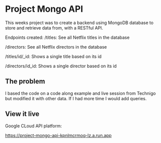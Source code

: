 # Project Mongo API

This weeks project was to create a backend using MongoDB database to store and retrieve data from, with a RESTful API.

Endpoints created:
/titles: See all Netflix titles in the database

/directors: See all Netflix directors in the database 

/titles/id/_id: Shows a single title based on its id

/directors/id_id: Shows a single director based on its id

## The problem
I based the code on a code along example and live session from Technigo but modified it with other data. If I had more time I would add queries. 

## View it live

Google CLoud API platform: 

https://project-mongo-api-kpnlmcrmoq-lz.a.run.app
